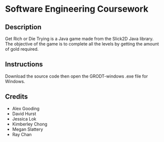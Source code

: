 # Software Engineering Coursework
## Description
Get Rich or Die Trying is a Java game made from the Slick2D Java library.
The objective of the game is to complete all the levels by getting the amount of gold required.

## Instructions
Download the source code then open the GRODT-windows .exe file for Windows.

## Credits
- Alex Gooding
- David Hurst
- Jessica Lok
- Kimberley Chong
- Megan Slattery
- Ray Chan

